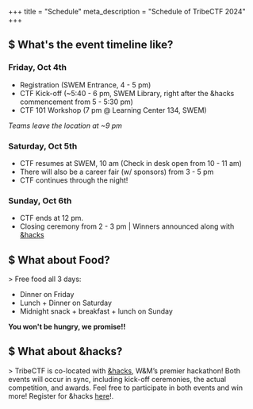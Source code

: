 +++
title = "Schedule"
meta_description = "Schedule of TribeCTF 2024"
+++


## $ What's the event timeline like?

### Friday, Oct 4th

- Registration (SWEM Entrance, 4 - 5 pm)
- CTF Kick-off (~5:40 - 6 pm, SWEM Library, right after the &hacks commencement from 5 - 5:30 pm)
- CTF 101 Workshop (7 pm @ Learning Center 134, SWEM)
 
*Teams leave the location at ~9 pm*

   

### Saturday, Oct 5th

- CTF resumes at SWEM, 10 am (Check in desk open from 10 - 11 am)
- There will also be a career fair (w/ sponsors) from 3 - 5 pm
- CTF continues through the night! 
 

### Sunday, Oct 6th

- CTF ends at 12 pm. 
- Closing ceremony from 2 - 3 pm | Winners announced along with [&hacks](https://andhacks.cs.wm.edu)
 

## $ What about Food? 
\> Free food all 3 days:

  - Dinner on Friday 
  - Lunch + Dinner on Saturday  
  - Midnight snack +  breakfast + lunch on Sunday
  
**You won't be hungry, we promise!!**


## $ What about &hacks?
\> TribeCTF is co-located with [&hacks](https://andhacks.cs.wm.edu), W&M’s premier hackathon! Both events will occur in sync, including kick-off ceremonies, the actual competition, and awards. Feel free to participate in both events and win more! Register for &hacks [here](https://docs.google.com/forms/d/e/1FAIpQLSfL1jcL2eYOH9Qh8R64KuUBwy93sw6rIiu2hVcZcE9TY6RUGw/viewform?usp=send_form)!. 

 
